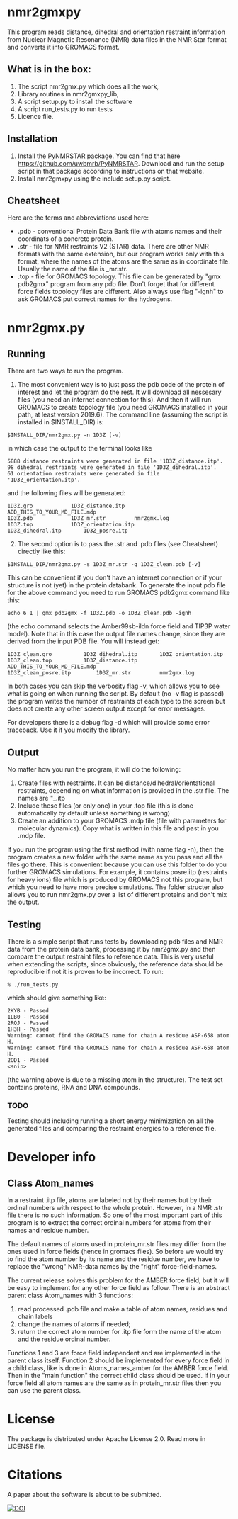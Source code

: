 nmr2gmxpy
=========

This program reads distance, dihedral and orientation restraint information
from Nuclear Magnetic Resonance (NMR) data files in the NMR Star format
and converts it into GROMACS format.

## What is in the box:
1. The script nmr2gmx.py which does all the work,
2. Library routines in nmr2gmxpy_lib,
3. A script setup.py to install the software
4. A script run_tests.py to run tests
5. Licence file.

## Installation
1. Install the PyNMRSTAR package. You can find that here
https://github.com/uwbmrb/PyNMRSTAR. Download and run the setup script in that package according to instructions on that website.
2. Install nmr2gmxpy using the include setup.py script.

Cheatsheet
----------
Here are the terms and abbreviations used here:
* .pdb - conventional Protein Data Bank file with atoms names and their coordinats of a concrete protein.
* .str - file for NMR restraints V2 (STAR) data. There are other NMR formats with the same extension, but our program works only with this format, where the names of the atoms are the same as in coordinate file. Usually the name of the file is <protein>_mr.str.
* .top - file for GROMACS topology. This file can be generated by "gmx pdb2gmx" program from any pdb file. Don't forget that for different force fields topology files are different. Also always use flag "-ignh" to ask GROMACS put correct names for the hydrogens.

# nmr2gmx.py

## Running

There are two ways to run the program. 

1. The most convenient way is to just pass the pdb code of the protein of interest and let the program do the rest.
It will download all nessesary files (you need an internet connection for this). And then it will run GROMACS to create topology file (you need GROMACS installed in your path, at least version 2019.6). The command line (assuming the script is installed in $INSTALL_DIR) is:
```
$INSTALL_DIR/nmr2gmx.py -n 1D3Z [-v]
```
in which case the output to the terminal looks like
```
5888 distance restraints were generated in file '1D3Z_distance.itp'.
98 dihedral restraints were generated in file '1D3Z_dihedral.itp'.
61 orientation restraints were generated in file '1D3Z_orientation.itp'.
```
and the following files will be generated:
```
1D3Z.gro			1D3Z_distance.itp		ADD_THIS_TO_YOUR_MD_FILE.mdp
1D3Z.pdb			1D3Z_mr.str			nmr2gmx.log
1D3Z.top			1D3Z_orientation.itp
1D3Z_dihedral.itp		1D3Z_posre.itp
```
2. The second option is to pass the .str and .pdb files (see Cheatsheet) directly like this:
```
$INSTALL_DIR/nmr2gmx.py -s 1D3Z_mr.str -q 1D3Z_clean.pdb [-v]
```
This can be convenient if you don't have an internet connection or if your structure is not (yet) in the protein databank. To generate the input pdb file for the above command you need to run GROMACS pdb2gmx command like this:
```
echo 6 1 | gmx pdb2gmx -f 1D3Z.pdb -o 1D3Z_clean.pdb -ignh
```
(the echo command selects the Amber99sb-ildn force field and TIP3P water model). Note that in this case the output file names  change, since they are derived from the  input PDB file. You will instead get:
```
1D3Z_clean.gro			1D3Z_dihedral.itp		1D3Z_orientation.itp
1D3Z_clean.top			1D3Z_distance.itp		ADD_THIS_TO_YOUR_MD_FILE.mdp
1D3Z_clean_posre.itp		1D3Z_mr.str			nmr2gmx.log
```

In both cases you can skip the verbosity flag -v,  which allows you to
see what is going on when running the script. By default (no -v flag
is passed) the program writes the number of restraints of each type to
the screen but does not create any other screen output except for
error messages.

For developers there is a debug flag -d which will provide some error traceback. Use it if you modify the library.

## Output

No matter how you run the program, it will do the following:
1. Create files with restraints. It can be distance/dihedral/orientational restraints, depending on what information is provided in the .str file. The names are "<protein>_<restraint>.itp
2. Include these files (or only one) in your .top file (this is done automatically by default unless something is wrong)
3. Create an addition to your GROMACS .mdp file (file with parameters for molecular dynamics). Copy what is written in this file and past in you .mdp file.

If you run the program using the first method (with name flag -n), then the program creates a new folder with the same name as you pass and all the files go there. This is convenient because you can use this folder to do you further GROMACS simulations. For example, it contains posre.itp (restraints for heavy ions) file which is produced by GROMACS not this program, but which you need to have more precise simulations. The folder structer also allows you to run nmr2gmx.py over a list of different proteins and don't mix the output.

## Testing

There is a simple script that runs tests by downloading pdb files and NMR data from the protein data bank, processing it by nmr2gmx.py and then compare the output restraint files to reference data. This is very useful when extending the scripts, since obviously, the reference data should be reproducible if not it is proven to be incorrect. To run:
```shell
% ./run_tests.py
```
which should give something like:
```shell
2KYB - Passed
1LB0 - Passed
2RQJ - Passed
1H3H - Passed
Warning: cannot find the GROMACS name for chain A residue ASP-658 atom H.
Warning: cannot find the GROMACS name for chain A residue ASP-658 atom H.
2OD1 - Passed
<snip>
```
(the warning above is due to a missing atom in the structure). The
test set contains proteins, RNA and DNA compounds.

### TODO

Testing should including running a short energy minimization on all
the generated files and comparing the restraint energies to a
reference file. 

# Developer info

## Class Atom_names

In a restraint .itp file, atoms are labeled not by their names but by their ordinal numbers with respect to the whole protein.  However, in a NMR .str file there is no such information. So one of the most important part of this program is to extract the correct ordinal numbers for atoms from their names and residue number.

The default names of atoms used in protein_mr.str files may differ from the ones used in force fields (hence in gromacs files). So before we would try to find the atom number by its name and the residue number, we have to replace the "wrong" NMR-data names by the "right" force-field-names.

The current release solves this problem for the AMBER force field, but it will be easy to implement for any other force field as follow. There is an abstract parent class Atom_names with 3 functions: 
1. read processed .pdb file and make a table of atom names, residues and chain labels
2. change the names of atoms if needed;
3. return the correct atom number for .itp file form the name of the atom and the residue ordinal number. 

Functions 1 and 3 are force field independent and are implemented in the parent class itself. Function 2 should be implemented for every force field in a child class, like is done in Atoms_names_amber for the AMBER force field. Then in the "main function" the correct child class should be used. If in your force field all atom names are the same as in protein_mr.str files then you can use the parent class.

License
=======

The package is distributed under Apache License 2.0. Read more in LICENSE file.

Citations
=========

A paper about the software is about to be submitted.


[![DOI](https://zenodo.org/badge/DOI/10.5281/zenodo.4019826.svg)](https://doi.org/10.5281/zenodo.4019826)


